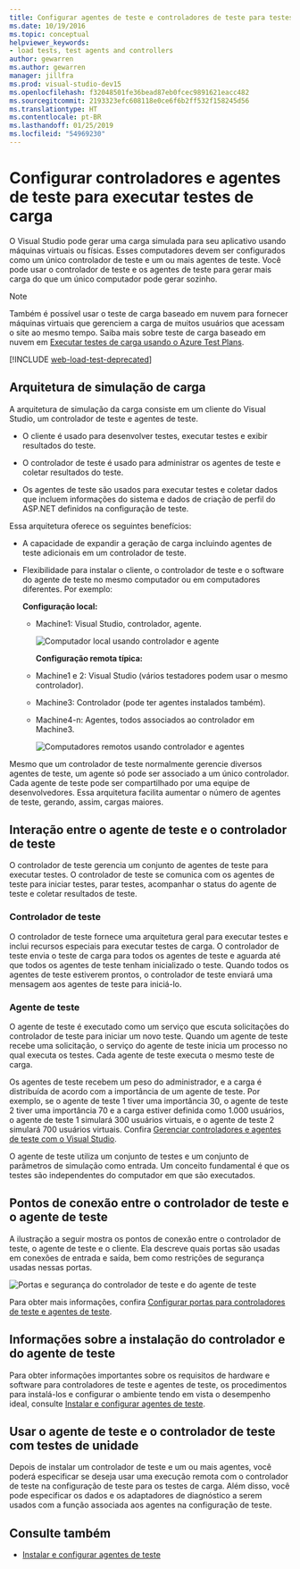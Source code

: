 ```yaml
---
title: Configurar agentes de teste e controladores de teste para testes de carga
ms.date: 10/19/2016
ms.topic: conceptual
helpviewer_keywords:
- load tests, test agents and controllers
author: gewarren
ms.author: gewarren
manager: jillfra
ms.prod: visual-studio-dev15
ms.openlocfilehash: f32048501fe36bead87eb0fcec9891621eacc482
ms.sourcegitcommit: 2193323efc608118e0ce6f6b2ff532f158245d56
ms.translationtype: HT
ms.contentlocale: pt-BR
ms.lasthandoff: 01/25/2019
ms.locfileid: "54969230"
---
```

# <a name="configure-test-agents-and-test-controllers-for-running-load-tests"></a>Configurar controladores e agentes de teste para executar testes de carga

O Visual Studio pode gerar uma carga simulada para seu aplicativo usando máquinas virtuais ou físicas. Esses computadores devem ser configurados como um único controlador de teste e um ou mais agentes de teste. Você pode usar o controlador de teste e os agentes de teste para gerar mais carga do que um único computador pode gerar sozinho.

> [!NOTE]
> Também é possível usar o teste de carga baseado em nuvem para fornecer máquinas virtuais que gerenciem a carga de muitos usuários que acessam o site ao mesmo tempo. Saiba mais sobre teste de carga baseado em nuvem em [Executar testes de carga usando o Azure Test Plans](/azure/devops/test/load-test/get-started-simple-cloud-load-test?view=vsts).

[!INCLUDE [web-load-test-deprecated](includes/web-load-test-deprecated.md)]

## <a name="load-simulation-architecture"></a>Arquitetura de simulação de carga

A arquitetura de simulação da carga consiste em um cliente do Visual Studio, um controlador de teste e agentes de teste.

-   O cliente é usado para desenvolver testes, executar testes e exibir resultados do teste.

-   O controlador de teste é usado para administrar os agentes de teste e coletar resultados do teste.

-   Os agentes de teste são usados para executar testes e coletar dados que incluem informações do sistema e dados de criação de perfil do ASP.NET definidos na configuração de teste.

Essa arquitetura oferece os seguintes benefícios:

- A capacidade de expandir a geração de carga incluindo agentes de teste adicionais em um controlador de teste.

- Flexibilidade para instalar o cliente, o controlador de teste e o software do agente de teste no mesmo computador ou em computadores diferentes. Por exemplo:

   **Configuração local:**

  - Machine1: Visual Studio, controlador, agente.

    ![Computador local usando controlador e agente](./media/load-test-configa.png)

    **Configuração remota típica:**

  - Machine1 e 2: Visual Studio (vários testadores podem usar o mesmo controlador).

  - Machine3: Controlador (pode ter agentes instalados também).

  - Machine4-n: Agentes, todos associados ao controlador em Machine3.

    ![Computadores remotos usando controlador e agentes](./media/load-test-configb.png)

Mesmo que um controlador de teste normalmente gerencie diversos agentes de teste, um agente só pode ser associado a um único controlador. Cada agente de teste pode ser compartilhado por uma equipe de desenvolvedores. Essa arquitetura facilita aumentar o número de agentes de teste, gerando, assim, cargas maiores.

## <a name="test-agent-and-test-controller-interaction"></a>Interação entre o agente de teste e o controlador de teste

O controlador de teste gerencia um conjunto de agentes de teste para executar testes. O controlador de teste se comunica com os agentes de teste para iniciar testes, parar testes, acompanhar o status do agente de teste e coletar resultados de teste.

### <a name="test-controller"></a>Controlador de teste

O controlador de teste fornece uma arquitetura geral para executar testes e inclui recursos especiais para executar testes de carga. O controlador de teste envia o teste de carga para todos os agentes de teste e aguarda até que todos os agentes de teste tenham inicializado o teste. Quando todos os agentes de teste estiverem prontos, o controlador de teste enviará uma mensagem aos agentes de teste para iniciá-lo.

### <a name="test-agent"></a>Agente de teste

O agente de teste é executado como um serviço que escuta solicitações do controlador de teste para iniciar um novo teste. Quando um agente de teste recebe uma solicitação, o serviço do agente de teste inicia um processo no qual executa os testes. Cada agente de teste executa o mesmo teste de carga.

 Os agentes de teste recebem um peso do administrador, e a carga é distribuída de acordo com a importância de um agente de teste. Por exemplo, se o agente de teste 1 tiver uma importância 30, o agente de teste 2 tiver uma importância 70 e a carga estiver definida como 1.000 usuários, o agente de teste 1 simulará 300 usuários virtuais, e o agente de teste 2 simulará 700 usuários virtuais. Confira [Gerenciar controladores e agentes de teste com o Visual Studio](../test/manage-test-controllers-and-test-agents.md).

 O agente de teste utiliza um conjunto de testes e um conjunto de parâmetros de simulação como entrada. Um conceito fundamental é que os testes são independentes do computador em que são executados.

## <a name="test-controller-and-test-agent-connection-points"></a>Pontos de conexão entre o controlador de teste e o agente de teste

A ilustração a seguir mostra os pontos de conexão entre o controlador de teste, o agente de teste e o cliente. Ela descreve quais portas são usadas em conexões de entrada e saída, bem como restrições de segurança usadas nessas portas.

 ![Portas e segurança do controlador de teste e do agente de teste](./media/test-controller-agent-firewall.png)

 Para obter mais informações, confira [Configurar portas para controladores de teste e agentes de teste](../test/configure-ports-for-test-controllers-and-test-agents.md).

## <a name="test-controller-and-agent-installation-information"></a>Informações sobre a instalação do controlador e do agente de teste

Para obter informações importantes sobre os requisitos de hardware e software para controladores de teste e agentes de teste, os procedimentos para instalá-los e configurar o ambiente tendo em vista o desempenho ideal, consulte [Instalar e configurar agentes de teste](../test/lab-management/install-configure-test-agents.md).

## <a name="use-the-test-controller-and-test-agent-with-unit-tests"></a>Usar o agente de teste e o controlador de teste com testes de unidade

Depois de instalar um controlador de teste e um ou mais agentes, você poderá especificar se deseja usar uma execução remota com o controlador de teste na configuração de teste para os testes de carga. Além disso, você pode especificar os dados e os adaptadores de diagnóstico a serem usados com a função associada aos agentes na configuração de teste.

## <a name="see-also"></a>Consulte também

- [Instalar e configurar agentes de teste](../test/lab-management/install-configure-test-agents.md)